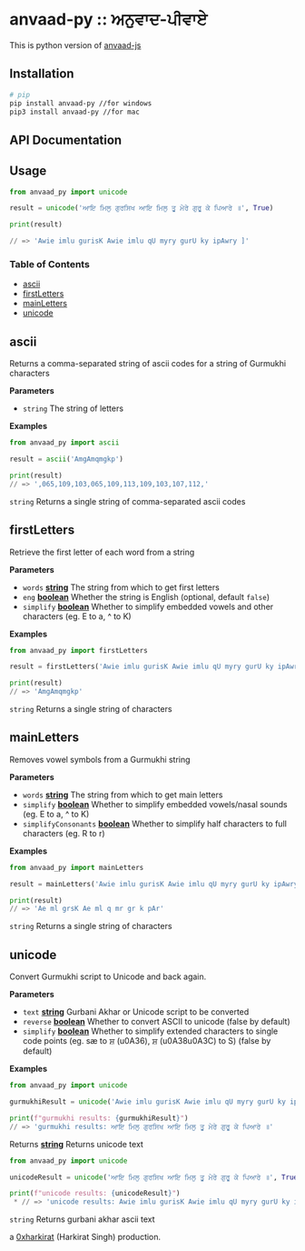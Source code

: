 # anvaad-py :: ਅਨੁਵਾਦ-ਪੀਵਾਏ 

This is python version of [anvaad-js](https://github.com/KhalisFoundation/anvaad-js) 

## Installation

```bash
# pip
pip install anvaad-py //for windows
pip3 install anvaad-py //for mac
```

## API Documentation

## Usage

```python
from anvaad_py import unicode

result = unicode('ਆਇ ਮਿਲੁ ਗੁਰਸਿਖ ਆਇ ਮਿਲੁ ਤੂ ਮੇਰੇ ਗੁਰੂ ਕੇ ਪਿਆਰੇ ॥', True)

print(result)

// => 'Awie imlu gurisK Awie imlu qU myry gurU ky ipAwry ]'
```

### Table of Contents

-   [ascii](#ascii)
-   [firstLetters](#firstletters)
-   [mainLetters](#mainletters)
-   [unicode](#unicode)

## ascii

Returns a comma-separated string of ascii codes for a
string of Gurmukhi characters

**Parameters**

-   `string` The string of letters

**Examples**

```python
from anvaad_py import ascii

result = ascii('AmgAmqmgkp')

print(result)
// => ',065,109,103,065,109,113,109,103,107,112,'
```

`string` Returns a single string of comma-separated ascii codes


## firstLetters

Retrieve the first letter of each word from a string

**Parameters**

-   `words` **[string](https://developer.mozilla.org/docs/Web/python/Reference/Global_Objects/String)** The string from which to get first letters
-   `eng` **[boolean](https://developer.mozilla.org/docs/Web/python/Reference/Global_Objects/Boolean)** Whether the string is English (optional, default `false`)
-   `simplify` **[boolean](https://developer.mozilla.org/docs/Web/python/Reference/Global_Objects/Boolean)** Whether to simplify embedded vowels and other characters (eg. E to a, ^ to K)

**Examples**

```python
from anvaad_py import firstLetters

result = firstLetters('Awie imlu gurisK Awie imlu qU myry gurU ky ipAwry ]')

print(result)
// => 'AmgAmqmgkp'
```

`string` Returns a single string of characters


## mainLetters

Removes vowel symbols from a Gurmukhi string

**Parameters**

-   `words` **[string](https://developer.mozilla.org/docs/Web/python/Reference/Global_Objects/String)** The string from which to get main letters
-   `simplify` **[boolean](https://developer.mozilla.org/docs/Web/python/Reference/Global_Objects/Boolean)** Whether to simplify embedded vowels/nasal sounds (eg. E to a, ^ to K)
-   `simplifyConsonants` **[boolean](https://developer.mozilla.org/docs/Web/python/Reference/Global_Objects/Boolean)** Whether to simplify half characters to full characters (eg. R to r)

**Examples**

```python
from anvaad_py import mainLetters

result = mainLetters('Awie imlu gurisK Awie imlu qU myry gurU ky ipAwry ]')

print(result)
// => 'Ae ml grsK Ae ml q mr gr k pAr'
```

`string` Returns a single string of characters



## unicode

Convert Gurmukhi script to Unicode and back again.

**Parameters**

-   `text` **[string](https://developer.mozilla.org/docs/Web/python/Reference/Global_Objects/String)** Gurbani Akhar or Unicode script to be converted
-   `reverse` **[boolean](https://developer.mozilla.org/docs/Web/python/Reference/Global_Objects/Boolean)** Whether to convert ASCII to unicode (false by default)
-   `simplify` **[boolean](https://developer.mozilla.org/docs/Web/python/Reference/Global_Objects/Boolean)** Whether to simplify extended characters to single code points (eg. sæ to ਸ਼ (u0A36), ਸ਼ (u0A38u0A3C) to S) (false by default)


**Examples**

```python
from anvaad_py import unicode

gurmukhiResult = unicode('Awie imlu gurisK Awie imlu qU myry gurU ky ipAwry ]')

print(f"gurmukhi results: {gurmukhiResult}")
// => 'gurmukhi results: ਆਇ ਮਿਲੁ ਗੁਰਸਿਖ ਆਇ ਮਿਲੁ ਤੂ ਮੇਰੇ ਗੁਰੂ ਕੇ ਪਿਆਰੇ ॥'
```

Returns **[string](https://developer.mozilla.org/docs/Web/python/Reference/Global_Objects/String)** Returns unicode text

```python
from anvaad_py import unicode

unicodeResult = unicode('ਆਇ ਮਿਲੁ ਗੁਰਸਿਖ ਆਇ ਮਿਲੁ ਤੂ ਮੇਰੇ ਗੁਰੂ ਕੇ ਪਿਆਰੇ ॥', True)

print(f"unicode results: {unicodeResult}")
 * // => 'unicode results: Awie imlu gurisK Awie imlu qU myry gurU ky ipAwry ]'
```

`string` Returns gurbani akhar ascii text


a [0xharkirat](https://github.com/0xharkirat/) (Harkirat Singh) production.
